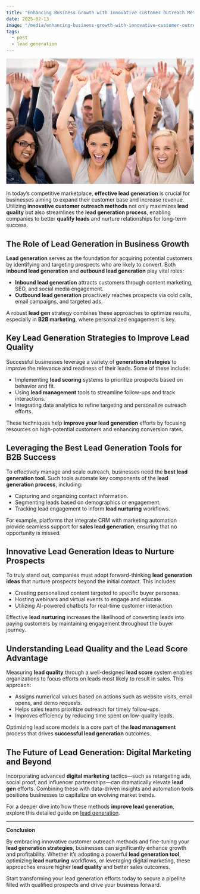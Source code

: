 ```yaml
---
title: "Enhancing Business Growth with Innovative Customer Outreach Methods"
date: 2025-02-13
image: "/media/enhancing-business-growth-with-innovative-customer-outreach-methods.webp"
tags:
  - post
  - lead generation
---
```


![Enhancing Business Growth with Innovative Customer Outreach Methods](/media/enhancing-business-growth-with-innovative-customer-outreach-methods.webp)

In today’s competitive marketplace, **effective lead generation** is crucial for businesses aiming to expand their customer base and increase revenue. Utilizing **innovative customer outreach methods** not only maximizes **lead quality** but also streamlines the **lead generation process**, enabling companies to better **qualify leads** and nurture relationships for long-term success.

## The Role of Lead Generation in Business Growth

**Lead generation** serves as the foundation for acquiring potential customers by identifying and targeting prospects who are likely to convert. Both **inbound lead generation** and **outbound lead generation** play vital roles:

- **Inbound lead generation** attracts customers through content marketing, SEO, and social media engagement.
- **Outbound lead generation** proactively reaches prospects via cold calls, email campaigns, and targeted ads.

A robust **lead gen** strategy combines these approaches to optimize results, especially in **B2B marketing**, where personalized engagement is key.

## Key Lead Generation Strategies to Improve Lead Quality

Successful businesses leverage a variety of **generation strategies** to improve the relevance and readiness of their leads. Some of these include:

- Implementing **lead scoring** systems to prioritize prospects based on behavior and fit.
- Using **lead management** tools to streamline follow-ups and track interactions.
- Integrating data analytics to refine targeting and personalize outreach efforts.

These techniques help **improve your lead generation** efforts by focusing resources on high-potential customers and enhancing conversion rates.

## Leveraging the Best Lead Generation Tools for B2B Success

To effectively manage and scale outreach, businesses need the **best lead generation tool**. Such tools automate key components of the **lead generation process**, including:

- Capturing and organizing contact information.
- Segmenting leads based on demographics or engagement.
- Tracking lead engagement to inform **lead nurturing** workflows.

For example, platforms that integrate CRM with marketing automation provide seamless support for **sales lead generation**, ensuring that no opportunity is missed.

## Innovative Lead Generation Ideas to Nurture Prospects

To truly stand out, companies must adopt forward-thinking **lead generation ideas** that nurture prospects beyond the initial contact. This includes:

- Creating personalized content targeted to specific buyer personas.
- Hosting webinars and virtual events to engage and educate.
- Utilizing AI-powered chatbots for real-time customer interaction.

Effective **lead nurturing** increases the likelihood of converting leads into paying customers by maintaining engagement throughout the buyer journey.

## Understanding Lead Quality and the Lead Score Advantage

Measuring **lead quality** through a well-designed **lead score** system enables organizations to focus efforts on leads most likely to result in sales. This approach:

- Assigns numerical values based on actions such as website visits, email opens, and demo requests.
- Helps sales teams prioritize outreach for timely follow-ups.
- Improves efficiency by reducing time spent on low-quality leads.

Optimizing lead score models is a core part of the **lead management** process that drives **successful lead generation** outcomes.

## The Future of Lead Generation: Digital Marketing and Beyond

Incorporating advanced **digital marketing** tactics—such as retargeting ads, social proof, and influencer partnerships—can dramatically elevate **lead gen** efforts. Combining these with data-driven insights and automation tools positions businesses to capitalize on evolving market trends.

For a deeper dive into how these methods **improve lead generation**, explore this detailed guide on [lead generation](https://leadcraftr.com/posts/lead-generation/).

---

**Conclusion**

By embracing innovative customer outreach methods and fine-tuning your **lead generation strategies**, businesses can significantly enhance growth and profitability. Whether it’s adopting a powerful **lead generation tool**, optimizing **lead nurturing** workflows, or leveraging digital marketing, these approaches ensure higher **lead quality** and better sales outcomes.

Start transforming your lead generation efforts today to secure a pipeline filled with qualified prospects and drive your business forward.
